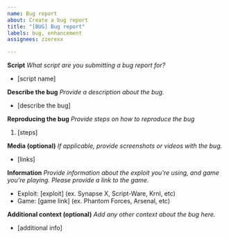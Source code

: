 ```yaml
---
name: Bug report
about: Create a bug report
title: "[BUG] Bug report"
labels: bug, enhancement
assignees: zzerexx

---
```


**Script**
*What script are you submitting a bug report for?*
- [script name]

**Describe the bug**
*Provide a description about the bug.*
- [describe the bug]

**Reproducing the bug**
*Provide steps on how to reproduce the bug*
1. [steps]

**Media (optional)**
*If applicable, provide screenshots or videos with the bug.*
- [links]

**Information**
*Provide information about the exploit you're using, and game you're playing. Please provide a link to the game.*
 - Exploit: [exploit] (ex. Synapse X, Script-Ware, Krnl, etc)
 - Game: [game link] (ex. Phantom Forces, Arsenal, etc)

**Additional context (optional)**
*Add any other context about the bug here.*
- [additional info]
